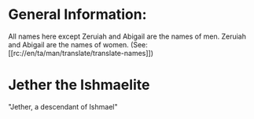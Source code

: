 # General Information:

All names here except Zeruiah and Abigail are the names of men. Zeruiah and Abigail are the names of women. (See: [[rc://en/ta/man/translate/translate-names]])

# Jether the Ishmaelite

"Jether, a descendant of Ishmael"